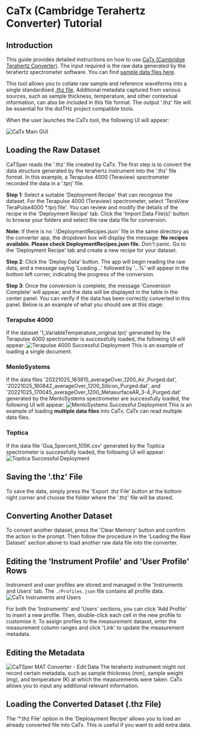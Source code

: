 # CaTx (Cambridge Terahertz Converter) Tutorial

## Introduction
This guide provides detailed instructions on how to use [CaTx (Cambridge Terahertz Converter)](https://github.com/dotTHzTAG/CaTx). The input required is the raw data generated by the terahertz spectrometer software. You can find [sample data files here](https://github.com/dotTHzTAG/CaTx/tree/main/Example%20Data).

This tool allows you to collate raw sample and reference waveforms into a single standardised [.thz file](/thz_file_format.md). Additional metadata captured from various sources, such as sample thickness, temperature, and other contextual information, can also be included in this file format. The output '.thz' file will be essential for the dotTHz project compatible tools.

When the user launches the CaTx tool, the following UI will appear:

![CaTx Main GUI](/images/catx_gui.png)

## Loading the Raw Dataset
CaTSper reads the '.thz' file created by CaTx. The first step is to convert the data structure generated by the terahertz instrument into the '.thz' file format. In this example, a Terapulse 4000 (Teraview) spectrometer recorded the data in a '.tprj' file.

**Step 1**: Select a suitable 'Deployment Recipe' that can recognise the dataset. For the Terapulse 4000 (Teraview) spectrometer, select 'TeraView TeraPulse4000 *.tprj file'. You can review and modify the details of the recipe in the 'Deployment Recipe' tab. Click the 'Import Data File(s)' button to browse your folders and select the raw data file for conversion.

**Note:** If there is no '.\DeploymentRecipes.json' file in the same directory as the converter app, the dropdown box will display the message: **No recipes available. Please check DeploymentRecipes.json file.** Don't panic. Go to the 'Deployment Recipe' tab and create a new recipe for your dataset.

**Step 2**: Click the 'Deploy Data' button. The app will begin reading the raw data, and a message saying 'Loading…' followed by '…%' will appear in the bottom left corner, indicating the progress of the conversion.

**Step 3**: Once the conversion is complete, the message 'Conversion Complete' will appear, and the data will be displayed in the table in the center panel. You can verify if the data has been correctly converted in this panel. Below is an example of what you should see at this stage:

### Terapulse 4000
If the dataset '1_VariableTemperature_original.tprj' generated by the Terapulse 4000 spectrometer is successfully loaded, the following UI will appear:
![Terapulse 4000 Successful Deployment](/images/THz_converter/catx_terapulse_loaded.png)
This is an example of loading a single document.

### MenloSystems
If the data files '20221025_163815_averageOver_1200_Air_Purged.dat', '20221025_160842_averageOver_1200_Silicon_Purged.dat', and '20221025_170045_averageOver_1200_MetasurfaceAR_3-4_Purged.dat' generated by the MenloSystems spectrometer are successfully loaded, the following UI will appear:
![MenloSystems Successful Deployment](/images/THz_converter/catx_menlo_loaded.png)
This is an example of loading **multiple data files** into CaTx. CaTx can read multiple data files.

### Toptica
If the data file 'Gua_5percent_105K.csv' generated by the Toptica spectrometer is successfully loaded, the following UI will appear:
![Toptica Successful Deployment](/images/THz_converter/catx_toptica_loaded.png)

## Saving the '.thz' File
To save the data, simply press the 'Export .thz File' button at the bottom right corner and choose the folder where the '.thz' file will be stored.

## Converting Another Dataset
To convert another dataset, press the 'Clear Memory' button and confirm the action in the prompt. Then follow the procedure in the 'Loading the Raw Dataset' section above to load another raw data file into the converter.

## Editing the 'Instrument Profile' and 'User Profile' Rows
Instrument and user profiles are stored and managed in the 'Instruments and Users' tab. The `./Profiles.json` file contains all profile data.
![CaTx Instruments and Users](/images/catx_gui_t2.png)

For both the 'Instruments' and 'Users' sections, you can click 'Add Profile' to insert a new profile. Then, double-click each cell in the new profile to customise it. To assign profiles to the measurement dataset, enter the measurement column ranges and click 'Link' to update the measurement metadata.

## Editing the Metadata
![CaTSper MAT Converter - Edit Data](/images/THz_converter/Thickness_Edit.png)
The terahertz instrument might not record certain metadata, such as sample thickness (mm), sample weight (mg), and temperature (K) at which the measurements were taken. CaTx allows you to input any additional relevant information.

## Loading the Converted Dataset (.thz File)
The '*.thz File' option in the 'Deploayment Recipe' allows you to load an already converted file into CaTx. This is useful if you want to add extra data.
